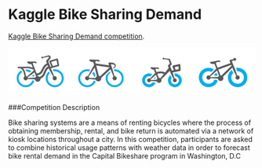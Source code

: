# Kaggle Bike Sharing Demand

[Kaggle Bike Sharing Demand competition](https://www.kaggle.com/c/bike-sharing-demand).

![Bike Competition](img/kaggle-bike.png)


###Competition Description

Bike sharing systems are a means of renting bicycles where the process of obtaining membership, rental, and bike return is automated via a network of kiosk locations throughout a city.
In this competition, participants are asked to combine historical usage patterns with weather data in order to forecast bike rental demand in the Capital Bikeshare program in Washington, D.C
